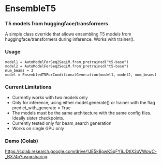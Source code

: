 # EnsembleT5 
### T5 models from huggingface/transformers
A simple class override that allows ensembling T5 models from huggingface/transformers during inference. Works with trainer().


### Usage
```
model1 = AutoModelForSeq2SeqLM.from_pretrained("t5-base")
model2 = AutoModelForSeq2SeqLM.from_pretrained("t5-base")
num_beams = 3
model = EnsembledT5ForConditionalGeneration(model1, model2, num_beams)
```

### Current Limitations
<ul>
<li> Currently works with two models only </li>
<li> Only for inference, using either model.generate() or trainer with the flag predict_with_generate = True </li>
<li> The models must be the same architecture with the same config files. Ideally sister checkpoints. </li>
<li> Currently tested only for beam_search generation </li>
<li> Works on single GPU only </li>
</ul>

### Demo (Colab)

https://colab.research.google.com/drive/1JE5kBpwK5qFY8JDtIX3oVWcwC-_BX74n?usp=sharing
